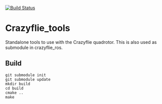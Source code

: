 [![Build Status](https://travis-ci.org/whoenig/crazyflie_tools.svg?branch=master)](https://travis-ci.org/whoenig/crazyflie_tools)

# Crazyflie_tools

Standalone tools to use with the Crazyflie quadrotor.
This is also used as submodule in crazyflie_ros.

## Build

```
git submodule init
git submodule update
mkdir build
cd build
cmake ..
make
```
